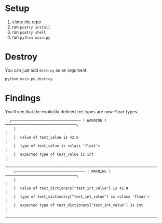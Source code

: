 # Setup

1. clone the repo
2. run `poetry install`
3. run `poetry shell` 
4. run `python main.py`

# Destroy

You can just add `destroy` as an argument.

```
python main.py destroy
```

# Findings

You'll see that the explicitly defined `int` types are now `float` types.


```
  ╭──────────────────────────────── ! WARNING ! ─────────────────────────────────╮
    │                                                                              │
    │  value of test_value is 42.0                                                 │
    │  type of test_value is <class 'float'>                                       │
    │  expected type of test_value is int                                          │
    ╰──────────────────────────────────────────────────────────────────────────────╯
    ╭──────────────────────────────── ! WARNING ! ─────────────────────────────────╮
    │                                                                              │
    │  value of test_dictionary["test_int_value"] is 42.0                          │
    │  type of test_dictionary["test_int_value"] is <class 'float'>                │
    │  expected type of test_dictionary["test_int_value"] is int                   │
    ╰──────────────────────────────────────────────────────────────────────────────╯```